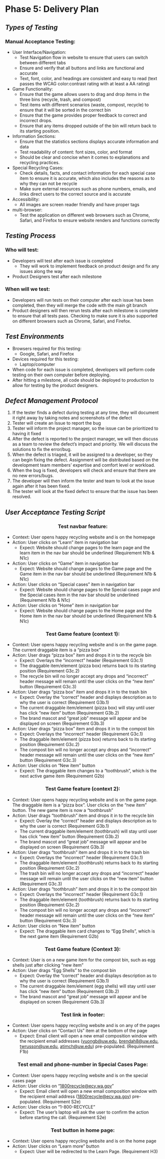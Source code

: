 # Phase 5: Delivery Plan

## *Types of Testing*
### Manual Acceptance Testing: 
- User Interface/Navigation:
  - Test Navigation flow in website to ensure that users can switch between different tabs 
  - Ensure and verify that all buttons and links are functional and accurate
  - Text, font, color, and headings are consistent and easy to read (text passes the WCAG color:contrast rating with at least a AA rating)
- Game Functionality:
  - Ensure that the game allows users to drag and drop items in the three bins (recycle, trash, and compost)
  - Test items with different scenarios (waste, compost, recycle) to ensure that it will be sorted in the correct bin 
  - Ensure that the game provides proper feedback to correct and incorrect drops. 
  - Ensure that any items dropped outside of the bin will return back to its starting position.
- Information Sections:
  - Ensure that the statistics sections displays accurate information and data
  - Test readability of content: font sizes, color, and format
  - Should be clear and concise when it comes to explanations and recycling practices.
- Special Recycling Cases:
  - Check details, facts, and contact information for each special case item to ensure it is accurate, which also includes the reasons as to why they can not be recycle
  - Make sure external resources such as phone numbers, emails, and links direct users to the correct source and is accurate
- Accessibility:
  - All images are screen reader friendly and have proper tags 
- multi-browser:
  - Test the application on different web browsers such as Chrome, Safari, and Firefox to ensure website renders and functions correctly


## *Testing Process*
### Who will test:
- Developers will test after each issue is completed
  - They will work to implement feedback on product design and fix any issues along the way
-  Product Designers test after each milestone
### When will we test:
- Developers will run tests on their computer after each issue has been completed, then they will merge the code with the main git branch
- Product designers will then rerun tests after each milestone is complete to ensure that all tests pass. Checking to make sure it is also supported on different browsers such as Chrome, Safari, and Firefox.

## *Test Environments*
- Browsers required for this testing: 
  - Google, Safari, and Firefox
- Devices required for this testing:
  - Laptop/computer
- When code for each issue is completed, developers will perform code testing on their own computer before deploying.
- After hitting a milestone, all code should be deployed to production to allow for testing by the product designers.

## *Defect Management Protocol*
1. If the tester finds a defect during testing at any time, they will document it right away by taking notes and screenshots of the defect 
2. Tester will create an Issue to report the bug
2. Tester will inform the project manager, so the issue can be prioritized to having it fixed
3. After the defect is reported to the project manager, we will then discuss as a team to review the defect’s impact and priority. We will discuss the solutions to fix the error/bug.
4. When the defect is triaged, it will be assigned to a developer, so they can begin fixing the defect. Assignment will be distributed based on the development team members’ expertise and comfort level or workload. 
5. When the bug is fixed, developers will check and ensure that there are no new errors/bugs.
6. The developer will then inform the tester and team to look at the issue again after it has been fixed.
7. The tester will look at the fixed defect to ensure that the issue has been resolved.

## *User Acceptance Testing Script*
<h3 align="center">
  <strong>Test navbar feature:</strong>
</h3>

- Context: User opens happy recycling website and is on the homepage
- Action: User clicks on “Learn” item in navigation bar 
  - Expect: Website should change pages to the learn page and the learn item in the nav bar should be underlined (Requirement N1b & N1c)
- Action: User clicks on “Game” item in navigation bar
  - Expect: Website should change pages to the Game page and the Game item in the nav bar should be underlined (Requirement N1b & N1c)
- Action: User clicks on “Special cases” item in navigation bar
  - Expect: Website should change pages to the Special cases page and the Special cases item in the nav bar should be underlined (Requirement N1b & N1c)
- Action: User clicks on “Home” item in navigation bar
  - Expect: Website should change pages to the Home page and the Home item in the nav bar should be underlined (Requirement N1b & N1c)

<h3 align="center">
  <strong>Test Game feature (context 1):</strong>
</h3>

- Context: User opens happy recycling website and is on the game page. The current draggable item is a “pizza box”
- Action: User drags “pizza box” item and drops it in to the recycle bin 
  - Expect: Overlays the “incorrect” header (Requirement G3c.1)
  - The draggable item/element (pizza box) returns back to its starting position (Requirement G3c.2)
  - The recycle bin will no longer accept any drops and “incorrect” header message will remain until the user clicks on the “new item” button (Requirement G3c.3)
- Action: User drags “pizza box” item and drops it in to the trash bin 
  - Expect: Overlay the “correct” header and displays description as to why the user is correct (Requirement G3b.1)
  - The current draggable item/element (pizza box) will stay until user has click “new item” button (Requirement G3b.2)
  - The brand mascot and “great job” message will appear and be displayed on screen  (Requirement G3b.3)
- Action: User drags “pizza box” item and drops it in to the compost bin 
  - Expect: Overlays the “incorrect” header (Requirement G3c.1)
  - The draggable item/element (pizza box) returns back to its starting position (Requirement G3c.2)
  - The compost bin will no longer accept any drops and “incorrect” header message will remain until the user clicks on the “new item” button (Requirement G3c.3)
- Action: User clicks on “New item” button
  - Expect: The draggable item changes to a “toothbrush”, which is the next active game item (Requirement G2b)

<h3 align="center">
  <strong>Test Game feature (context 2):</strong>
</h3>

- Context: User opens happy recycling website and is on the game page. The draggable item is a “pizza box”. User clicks on the “new item” button. The new game item is now a “toothbrush”
- Action: User drags “toothbrush” item and drops it in to the recycle bin 
  - Expect: Overlay the “correct” header and displays description as to why the user is correct (Requirement G3b.1)
  - The current draggable item/element (toothbrush) will stay until user has click “new item” button (Requirement G3b.2)
  - The brand mascot and “great job” message will appear and be displayed on screen  (Requirement G3b.3)
- Action: User drags “toothbrush” item and drops it in to the trash bin 
  - Expect: Overlays the “incorrect” header (Requirement G3c.1)
  - The draggable item/element (toothbrush) returns back to its starting position (Requirement G3c.2)
  - The trash bin will no longer accept any drops and “incorrect” header message will remain until the user clicks on the “new item” button (Requirement G3c.3)
- Action: User drags “toothbrush” item and drops it in to the compost bin 
  - Expect: Overlays the “incorrect” header (Requirement G3c.1)
  - The draggable item/element (toothbrush) returns back to its starting position (Requirement G3c.2)
  - The compost bin will no longer accept any drops and “incorrect” header message will remain until the user clicks on the “new item” button (Requirement G3c.3)
- Action: User clicks on “New item” button
  - Expect: The draggable item card changes to “Egg Shells”, which is the next game item (Requirement G2b)


<h3 align="center">
  <strong>Test Game feature (Context 3):</strong>
</h3>


- Context: User is on a new game item for the compost bin, such as egg shells just after clicking “new item”
- Action: User drags “Egg Shells” to the compost bin
  - Expect: Overlay the “correct” header and displays description as to why the user is correct (Requirement G3b.1)
  - The current draggable item/element (egg shells) will stay until user has click “new item” button (Requirement G3b.2)
  - The brand mascot and “great job” message will appear and be displayed on screen  (Requirement G3b.3)


<h3 align="center">
  <strong>Test link in footer:</strong>
</h3>

- Context: User opens happy recycling website and is on any of the pages
- Action: User clicks on “Contact Us” item at the bottom of the page 
  - Expect: Email client will open a new email composition window with the recipient email addresses (vuongb@uw.edu, brendah8@uw.edu, twrusson@uw.edu, atimch@uw.edu) pre-populated.  (Requirement F1b)


<h3 align="center">
  <strong>Test email and phone-number in Special Cases Page:</strong>
</h3>

- Context: User opens happy recycling website and is on the special cases page 
- Action: User clicks on “1800recycle@ecy.wa.gov” 
  - Expect: Email client will open a new email composition window with the recipient email address (1800recycle@ecy.wa.gov) pre-populated. (Requirement S2e)
- Action: User clicks on “1-800-RECYCLE” 
  - Expect: The user’s laptop will ask the user to confirm the action before starting the call. (Requirement S2e)

<h3 align="center">
  <strong>Test button in home page:</strong></h3>

- Context: User opens happy recycling website and is on the home page
- Action: User clicks on “Learn more” button
  - Expect: User will be redirected to the Learn Page. (Requirement H3)